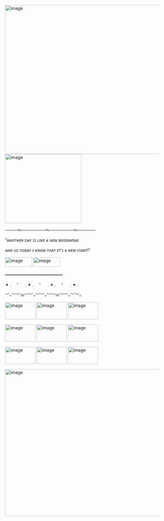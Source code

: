 <img width="2048" height="488" alt="image" src="https://github.com/user-attachments/assets/fca4fb0d-a880-4e36-8d97-0802203b5649" />








<img width="250" height="226" alt="image" src="https://github.com/user-attachments/assets/24521e50-7fc8-46b1-b6ee-9a793914fdc1" />









────୨ৎ────────୨ৎ────────୨ৎ──────



"ᴀɴᴏᴛʜᴇʀ ᴅᴀʏ ɪꜱ ʟɪᴋᴇ ᴀ ɴᴇᴡ ʙᴇɢɪɴɴɪɴɢ

ᴀɴᴅ ꜱᴏ ᴛᴏᴅᴀʏ ɪ ᴋɴᴏᴡ ᴛʜᴀᴛ ɪᴛ'ꜱ ᴀ ɴᴇᴡ ꜱᴛᴀʀᴛ!"
                                              

<img width="88" height="31" alt="image" src="https://github.com/user-attachments/assets/194a4fef-78ff-403b-a581-860971763de6" /> <img width="88" height="31" alt="image" src="https://github.com/user-attachments/assets/7175d65e-5a5e-4eac-9f5d-8d0dcac17358" />


═══════════════════

✦ . 　⁺ 　 . ✦ . 　⁺ 　 . ✦ . 　⁺ 　 . ✦ . 

︶⊹︶︶୨୧︶︶⊹︶︶⊹︶︶୨୧︶︶⊹︶︶⊹


 <img width="99" height="56" alt="image" src="https://github.com/user-attachments/assets/5fbfb2cc-ea26-475d-a531-87e3f6957ef9" /> <img width="99" height="56" alt="image" src="https://github.com/user-attachments/assets/bbd8ad32-8d87-4ffa-839d-c89d7b832bec" /> 
<img width="99" height="56" alt="image" src="https://github.com/user-attachments/assets/4da2b29e-8c4a-45a9-be01-fcd65a145b6e" /> 

<img width="99" height="56" alt="image" src="https://github.com/user-attachments/assets/491f272e-fa47-4e4f-8135-201b89f82e9e" /> <img width="99" height="56" alt="image" src="https://github.com/user-attachments/assets/7f17887b-73b9-45cd-8362-2f235e310414" /> <img width="99" height="56" alt="image" src="https://github.com/user-attachments/assets/f6ef20e7-6b6a-45f7-a26d-2e1bc5e1238f" />

<img width="99" height="56" alt="image" src="https://github.com/user-attachments/assets/894b9aac-c979-4657-bf6e-89f7d80206df" /> <img width="99" height="56" alt="image" src="https://github.com/user-attachments/assets/269dae3c-5ce2-4275-a7d9-cb1aec48c78d" /> <img width="99" height="56" alt="image" src="https://github.com/user-attachments/assets/985654b5-efc3-4f45-a6d3-ed28936f0a95" />








<img width="2048" height="481" alt="image" src="https://github.com/user-attachments/assets/c4ef3c33-0cf0-4746-910c-5c31f585fe0d" />





